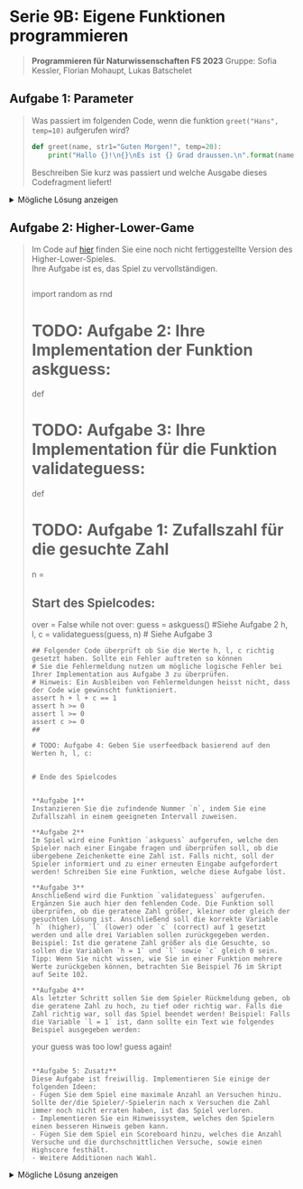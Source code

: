 # Serie 9B: Eigene Funktionen programmieren

> **Programmieren für Naturwissenschaften FS 2023**
> Gruppe: Sofia Kessler, Florian Mohaupt, Lukas Batschelet

## Aufgabe 1: Parameter

> Was passiert im folgenden Code, wenn die funktion `greet("Hans", temp=10)` aufgerufen wird?
>
> ```python	
> def greet(name, str1="Guten Morgen!", temp=20):
>     print("Hallo {}!\n{}\nEs ist {} Grad draussen.\n".format(name, str1, temp))
> ```
>
> Beschreiben Sie kurz was passiert und welche Ausgabe dieses Codefragment liefert!

<details>
    <summary>Mögliche Lösung anzeigen</summary>

Wenn die Funktion `greet("Hans", temp=10)` aufgerufen wird, passiert Folgendes:

1. Die Funktion `greet` wird mit dem Argument `name="Hans"` und dem Keyword-Argument `temp=10` aufgerufen.
2. Das Argument `str1` wird nicht explizit übergeben, also wird der Standardwert `"Guten Morgen!"` verwendet.
3. Der `print`-Befehl in der Funktion formatiert den String mit den übergebenen Argumenten und druckt ihn aus.

Die Ausgabe des Codefragments wäre:

```
Hallo Hans!
Guten Morgen!
Es ist 10 Grad draussen.
```

Die Platzhalter `{}` im String werden durch die übergebenen Argumente ersetzt: `name` wird durch "Hans" ersetzt, `str1` durch "Guten Morgen!" und `temp` durch 10.

</details>

## Aufgabe 2: Higher-Lower-Game

> Im Code auf [hier](S9A2_VORLAGE.py) finden Sie eine noch nicht fertiggestellte Version des Higher-Lower-Spieles.  
> Ihre Aufgabe ist es, das Spiel zu vervollständigen.  
>
> > ```python
> import random as rnd
> 
> # TODO: Aufgabe 2: Ihre Implementation der Funktion askguess:
> def
> 
> 
> # TODO: Aufgabe 3: Ihre Implementation für die Funktion validateguess:
> def
> 
> 
> # TODO: Aufgabe 1: Zufallszahl für die gesuchte Zahl
> n =
> 
> ## Start des Spielcodes:
> over = False
> while not over:
>     guess = askguess() #Siehe Aufgabe 2
>     h, l, c = validateguess(guess, n) # Siehe Aufgabe 3
> 
>     ## Folgender Code überprüft ob Sie die Werte h, l, c richtig gesetzt haben. Sollte ein Fehler auftreten so können
>     # Sie die Fehlermeldung nutzen um mögliche logische Fehler bei Ihrer Implementation aus Aufgabe 3 zu überprüfen.
>     # Hinweis: Ein Ausbleiben von Fehlermeldungen heisst nicht, dass der Code wie gewünscht funktioniert.
>     assert h + l + c == 1
>     assert h >= 0
>     assert l >= 0
>     assert c >= 0
>     ##
> 
>     # TODO: Aufgabe 4: Geben Sie userfeedback basierend auf den Werten h, l, c:
> 
> 
>     # Ende des Spielcodes
> ```
>  
> **Aufgabe 1**  
> Instanzieren Sie die zufindende Nummer `n`, indem Sie eine Zufallszahl in einem geeigneten Intervall zuweisen.  
>   
> **Aufgabe 2**  
> Im Spiel wird eine Funktion `askguess` aufgerufen, welche den Spieler nach einer Eingabe fragen und überprüfen soll, ob die übergebene Zeichenkette eine Zahl ist. Falls nicht, soll der Spieler informiert und zu einer erneuten Eingabe aufgefordert werden! Schreiben Sie eine Funktion, welche diese Aufgabe löst.  
>   
> **Aufgabe 3**  
> Anschließend wird die Funktion `validateguess` aufgerufen. Ergänzen Sie auch hier den fehlenden Code. Die Funktion soll überprüfen, ob die geratene Zahl größer, kleiner oder gleich der gesuchten Lösung ist. Anschließend soll die korrekte Variable `h` (higher), `l` (lower) oder `c` (correct) auf 1 gesetzt werden und alle drei Variablen sollen zurückgegeben werden.  
> Beispiel: Ist die geratene Zahl größer als die Gesuchte, so sollen die Variablen `h = 1` und `l` sowie `c` gleich 0 sein.  
> Tipp: Wenn Sie nicht wissen, wie Sie in einer Funktion mehrere Werte zurückgeben können, betrachten Sie Beispiel 76 im Skript auf Seite 102.  
>   
> **Aufgabe 4**  
> Als letzter Schritt sollen Sie dem Spieler Rückmeldung geben, ob die geratene Zahl zu hoch, zu tief oder richtig war. Falls die Zahl richtig war, soll das Spiel beendet werden! Beispiel: Falls die Variable `l = 1` ist, dann sollte ein Text wie folgendes Beispiel ausgegeben werden:  
>
> ```
> your guess was too low! guess again!
> ```
>
> **Aufgabe 5: Zusatz**  
> Diese Aufgabe ist freiwillig. Implementieren Sie einige der folgenden Ideen:  
> - Fügen Sie dem Spiel eine maximale Anzahl an Versuchen hinzu. Sollte der/die Spieler/-Spielerin nach x Versuchen die Zahl immer noch nicht erraten haben, ist das Spiel verloren.  
> - Implementieren Sie ein Hinweissystem, welches den Spielern einen besseren Hinweis geben kann.  
> - Fügen Sie dem Spiel ein Scoreboard hinzu, welches die Anzahl Versuche und die durchschnittlichen Versuche, sowie einen Highscore festhält.  
> - Weitere Additionen nach Wahl.  


<details>
    <summary>Mögliche Lösung anzeigen</summary>

```python

import random as rnd

# Aufgabe 5: Funktion fragt nach dem Bereich für die Zufallszahl
def ask_range():
    start = input("Bitte gib den Anfang des Bereichs ein (Standard ist 1): ")
    end = input("Bitte gib das Ende des Bereichs ein (Standard ist 100): ")
    return int(start) if start.isnumeric() else 1, int(end) if end.isnumeric() else 100

# Aufgabe 2: Die Funktion fragt den Spieler nach einer Eingabe und überprüft, ob es eine Zahl ist.
def askguess():
    while True:
        guess = input("Bitte gib eine Zahl ein: ")
        if guess.isnumeric():
            return int(guess)
        else:
            print("Das war keine Zahl. Bitte versuche es erneut.")

# Aufgabe 3: Die Funktion überprüft, ob die geratene Zahl größer, kleiner oder gleich der gesuchten Zahl ist.
def validateguess(guess, n):
    h, l, c = 0, 0, 0
    if guess > n:
        h = 1
    elif guess < n:
        l = 1
    else:
        c = 1
    return h, l, c


print("Willkommen zum Zahlenraten!")
print("Du hast 10 Versuche, um die gesuchte Zahl zu erraten.")

# Aufgabe 5: Fragen nach dem Bereich für die Zufallszahl
start, end = ask_range()

# Aufgabe 1: Eine Zufallszahl zwischen start und end wird generiert.
n = rnd.randint(start, end)

# Zusatz Aufgabe: Maximale Anzahl an Versuchen
max_attempts = 10
attempts = 0

# Start des Spielcodes
over = False
while not over and attempts < max_attempts:
    # Aufgabe 2
    guess = askguess()
    attempts += 1
    # Aufgabe 3
    h, l, c = validateguess(guess, n)

    # Überprüfung der Werte h, l, c
    assert h + l + c == 1
    assert h >= 0
    assert l >= 0
    assert c >= 0

    # Aufgabe 4: User-Feedback basierend auf den Werten h, l, c
    if h:
        print("Deine Schätzung war zu hoch! Versuch es erneut.")
    elif l:
        print("Deine Schätzung war zu niedrig! Versuch es erneut.")
    else:
        print("Richtig geraten! Das Spiel ist beendet.")
        over = True

# Zusatz Aufgabe: Spiel verloren, falls maximale Anzahl an Versuchen erreicht ist
if not over:
    print(f"Das Spiel ist verloren. Die gesuchte Zahl war {n}.")

```

- [Vollständiger Quellcode](S9A2.py)

</details>

